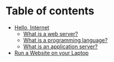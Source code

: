# Table of contents

* [Hello, Internet](what_is_a_web_server.md)
    * [What is a web server?](web_server_basics/beginner.md)
    * [What is a programming language?]()
    * [What is an application server?]()
* [Run a Website on your Laptop](README.md)
